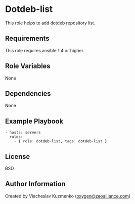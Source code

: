 Dotdeb-list
===========

This role helps to add dotdeb repository list.

Requirements
------------

This role requires ansible 1.4 or higher.

Role Variables
--------------

None

Dependencies
------------

None

Example Playbook
----------------

    - hosts: servers
      roles:
        - { role: dotdeb-list, tags: dotdeb-list }

License
-------

BSD

Author Information
------------------

Created by Viacheslav Kuzmenko (oxygen@zeoalliance.com)
